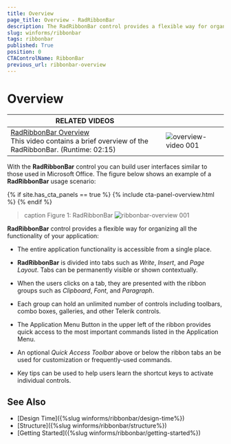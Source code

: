 ```yaml
---
title: Overview
page_title: Overview - RadRibbonBar
description: The RadRibbonBar control provides a flexible way for organizing all the functionality of your application.
slug: winforms/ribbonbar
tags: ribbonbar
published: True
position: 0
CTAControlName: RibbonBar
previous_url: ribbonbar-overview
---
```


# Overview

| RELATED VIDEOS |  |
| ------ | ------ |
|[RadRibbonBar Overview](http://tv.telerik.com/watch/winforms/radribbonbar/radribbonbar-overview)<br>This video contains a brief overview of the RadRibbonBar. (Runtime: 02:15)|![overview-video 001](images/ribbonbar-overview001.png)|

With the __RadRibbonBar__ control you can build user interfaces similar to those used in Microsoft Office. The figure below shows an example of a __RadRibbonBar__ usage scenario: 

{% if site.has_cta_panels == true %}
{% include cta-panel-overview.html %}
{% endif %}

>caption Figure 1: RadRibbonBar
![ribbonbar-overview 001](images/ribbonbar-overview002.png)

__RadRibbonBar__ control provides a flexible way for organizing all the functionality of your application:
        
* The entire application functionality is accessible from a single place.

* __RadRibbonBar__ is divided into tabs such as *Write*, *Insert*, and *Page Layout*. Tabs can be permanently visible or shown contextually.

* When the users clicks on a tab, they are presented with the ribbon groups such as *Clipboard*, *Font*, and *Paragraph*.

* Each group can hold an unlimited number of controls including toolbars, combo boxes, galleries, and other Telerik controls.

* The Application Menu Button in the upper left of the ribbon provides quick access to the most important commands listed in the Application Menu.

* An optional *Quick Access Toolbar* above or below the ribbon tabs an be used for customization or frequently-used commands.

* Key tips can be used to help users learn the shortcut keys to activate individual controls.

## See Also

* [Design Time]({%slug winforms/ribbonbar/design-time%})
* [Structure]({%slug winforms/ribbonbar/structure%})
* [Getting Started]({%slug winforms/ribbonbar/getting-started%})
